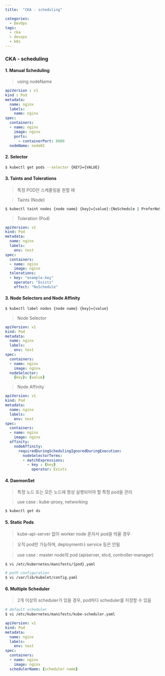 ```yaml
---
title:  "CKA - scheduling"

categories:
  - DevOps
tags:
  - cka
  - devops
  - k8s
---
```


### CKA - scheduling

#### 1. Manual Scheduling

> using nodeName 

```yaml
apiVersion : v1
kind : Pod
metadata:
  name: nginx
  labels:
    name: nginx
spec:
  containers:
  - name: nginx
    image: nginx
    ports:
      - containerPort: 8080
  nodeName: node02
```

#### 2. Selector

```bash
$ kubectl get pods --selector {KEY}={VALUE}
```

#### 3. Taints and Tolerations

> 특정 POD만 스케줄링을 원할 때

> Taints (Node)

```bash
$ kubectl taint nodes {node name} {key}={value}:{NoSchedule | PreferNoSchedule | NoExecute}
```

> Toleration (Pod)

```yaml
apiVersion: v1
kind: Pod
metadata:
  name: nginx
  labels:
    env: test
spec:
  containers:
  - name: nginx
    image: nginx
  tolerations:
  - key: "example-key"
    operator: "Exists"
    effect: "NoSchedule"
```

#### 3. Node Selectors and Node Affinity

```bash
$ kubectl label nodes {node name} {key}={value}
```

> Node Selector

```yaml
apiVersion: v1
kind: Pod
metadata:
  name: nginx
  labels:
    env: test
spec:
  containers:
  - name: nginx
    image: nginx
  nodeSelector:
    {key}: {value}
```

> Node Affinity

```yaml
apiVersion: v1
kind: Pod
metadata:
  name: nginx
  labels:
    env: test
spec:
  containers:
  - name: nginx
    image: nginx
  affinity:
    nodeAffinity:
      requiredDuringSchedulingIgnoredDuringExecution:
        nodeSelectorTerms:
        - matchExpressions:
          - key : {key}
            operator: Exists
```

#### 4. DaemonSet

> 특정 노드 또는 모든 노드에 항상 실행되어야 할 특정 pod을 관리

> use case : kube-proxy, networking

```bash
$ kubectl get ds
```

#### 5. Static Pods

> kube-api-server 없이 worker node 혼자서 pod을 띄울 경우

> 오직 pod만 가능하며, deployment나 service 등은 안됨

> use case : master node의 pod (apiserver, etcd, controller-manager)

```bash
$ vi /etc/kubernetes/manifests/{pod}.yaml

# path configuration
$ vi /var/lib/kubelet/config.yaml
```

#### 6. Multiple Scheduler

> 2개 이상의 scheduler가 있을 경우, pod마다 scheduler를 지정할 수 있음

```bash
# default scheduler
$ vi /etc/kubernetes/manifests/kube-scheduler.yaml
```

```yaml
apiVersion: v1
kind: Pod
metadata:
  name: nginx
  labels:
    env: test
spec:
  containers:
  - name: nginx
    image: nginx
  schedulerName: {scheduler name}
```
